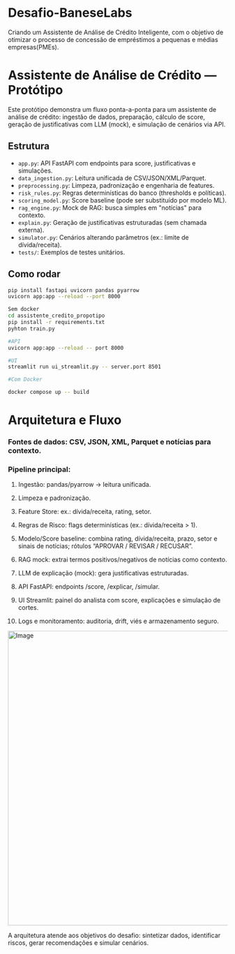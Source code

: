 # Desafio-BaneseLabs
Criando um Assistente de Análise de Crédito Inteligente, com o objetivo de otimizar o processo de concessão de empréstimos a pequenas e médias empresas(PMEs).
# Assistente de Análise de Crédito — Protótipo

Este protótipo demonstra um fluxo ponta-a-ponta para um assistente de análise de crédito:
ingestão de dados, preparação, cálculo de score, geração de justificativas com LLM (mock),
e simulação de cenários via API.

## Estrutura
- `app.py`: API FastAPI com endpoints para score, justificativas e simulações.
- `data_ingestion.py`: Leitura unificada de CSV/JSON/XML/Parquet.
- `preprocessing.py`: Limpeza, padronização e engenharia de features.
- `risk_rules.py`: Regras determinísticas do banco (thresholds e políticas).
- `scoring_model.py`: Score baseline (pode ser substituído por modelo ML).
- `rag_engine.py`: Mock de RAG: busca simples em "notícias" para contexto.
- `explain.py`: Geração de justificativas estruturadas (sem chamada externa).
- `simulator.py`: Cenários alterando parâmetros (ex.: limite de dívida/receita).
- `tests/`: Exemplos de testes unitários.

## Como rodar
```bash
pip install fastapi uvicorn pandas pyarrow
uvicorn app:app --reload --port 8000

Sem docker
cd assistente_credito_propotipo
pip install -r requirements.txt
pyhton train.py

#API
uvicorn app:app --reload -- port 8000

#UI
streamlit run ui_streamlit.py -- server.port 8501

#Com Docker

docker compose up -- build

```
# Arquitetura e Fluxo

### Fontes de dados: CSV, JSON, XML, Parquet e notícias para contexto.

### Pipeline principal:

01. Ingestão: pandas/pyarrow → leitura unificada.

02. Limpeza e padronização.

03. Feature Store: ex.: dívida/receita, rating, setor.

04. Regras de Risco: flags determinísticas (ex.: dívida/receita > 1).

05. Modelo/Score baseline: combina rating, dívida/receita, prazo, setor e sinais de notícias; rótulos “APROVAR / REVISAR / RECUSAR”.

06. RAG mock: extrai termos positivos/negativos de notícias como contexto.

07. LLM de explicação (mock): gera justificativas estruturadas.

08. API FastAPI: endpoints /score, /explicar, /simular.

09. UI Streamlit: painel do analista com score, explicações e simulação de cortes.

10. Logs e monitoramento: auditoria, drift, viés e armazenamento seguro.


 <img width="540" height="675" alt="Image" src="https://github.com/user-attachments/assets/b91c7ad0-4e1f-41e5-ae2d-9c1b3c4a167e" />

A arquitetura atende aos objetivos do desafio: sintetizar dados, identificar riscos, gerar recomendações e simular cenários.

